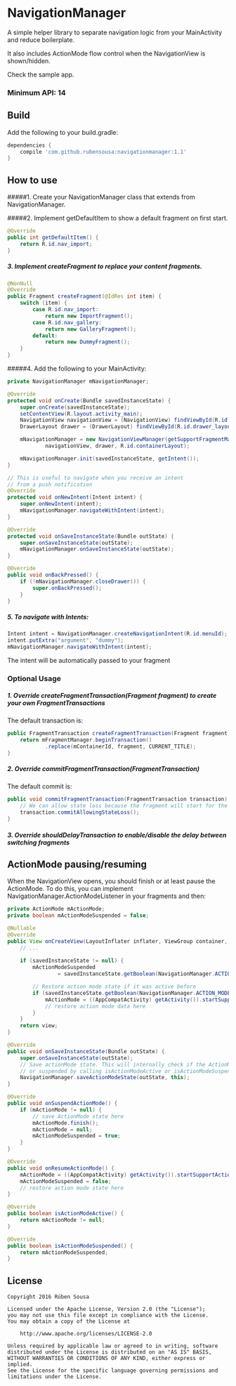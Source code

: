 # NavigationManager
A simple helper library to separate navigation logic from your MainActivity and reduce boilerplate.

It also includes ActionMode flow control when the NavigationView is shown/hidden.

Check the sample app.

### Minimum API: 14

## Build

Add the following to your build.gradle:

```groovy
dependencies {
    compile 'com.github.rubensousa:navigationmanager:1.1'
}
```

## How to use

#####1. Create your NavigationManager class that extends from NavigationManager.

#####2. Implement getDefaultItem to show a default fragment on first start.

```java
@Override
public int getDefaultItem() {
    return R.id.nav_import;
}
```

##### 3. Implement createFragment to replace your content fragments.

```java
@NonNull
@Override
public Fragment createFragment(@IdRes int item) {
    switch (item) {
        case R.id.nav_import:
            return new ImportFragment();
        case R.id.nav_gallery:
            return new GalleryFragment();
        default:
            return new DummyFragment();
    }
}
```

#####4. Add the following to your MainActivity:

```java
private NavigationManager mNavigationManager;

@Override
protected void onCreate(Bundle savedInstanceState) {
    super.onCreate(savedInstanceState);
    setContentView(R.layout.activity_main);
    NavigationView navigationView = (NavigationView) findViewById(R.id.nav_view);
    DrawerLayout drawer = (DrawerLayout) findViewById(R.id.drawer_layout);

    mNavigationManager = new NavigationViewManager(getSupportFragmentManager(),
            navigationView, drawer, R.id.containerLayout);

    mNavigationManager.init(savedInstanceState, getIntent());
}

// This is useful to navigate when you receive an intent
// from a push notification
@Override
protected void onNewIntent(Intent intent) {
    super.onNewIntent(intent);
    mNavigationManager.navigateWithIntent(intent);
}

@Override
protected void onSaveInstanceState(Bundle outState) {
    super.onSaveInstanceState(outState);
    mNavigationManager.onSaveInstanceState(outState);
}

@Override
public void onBackPressed() {
    if (!mNavigationManager.closeDrawer()) {
        super.onBackPressed();
    }
}
```

##### 5. To navigate with Intents:

```java
Intent intent = NavigationManager.createNavigationIntent(R.id.menuId);
intent.putExtra("argument", "dummy");
mNavigationManager.navigateWithIntent(intent);
```

The intent will be automatically passed to your fragment

### Optional Usage

##### 1. Override createFragmentTransaction(Fragment fragment) to create your own FragmentTransactions

The default transaction is:

```java
public FragmentTransaction createFragmentTransaction(Fragment fragment) {
    return mFragmentManager.beginTransaction()
            .replace(mContainerId, fragment, CURRENT_TITLE);
}
```
##### 2. Override commitFragmentTransaction(FragmentTransaction)

The default commit is:

```java
public void commitFragmentTransaction(FragmentTransaction transaction) {
    // We can allow state loss because the fragment will start for the first time
    transaction.commitAllowingStateLoss();
}
```
##### 3. Override shouldDelayTransaction to enable/disable the delay between switching fragments

## ActionMode pausing/resuming

When the NavigationView opens, you should finish or at least pause the ActionMode.
To do this, you can implement NavigationManager.ActionModeListener in your fragments and then:

```java
private ActionMode mActionMode;
private boolean mActionModeSuspended = false;

@Nullable
@Override
public View onCreateView(LayoutInflater inflater, ViewGroup container, Bundle savedInstanceState) {
    // ...
    
    if (savedInstanceState != null) {
        mActionModeSuspended
                = savedInstanceState.getBoolean(NavigationManager.ACTION_MODE_SUSPENDED);

        // Restore action mode state if it was active before
        if (savedInstanceState.getBoolean(NavigationManager.ACTION_MODE_ACTIVE)) {
            mActionMode = ((AppCompatActivity) getActivity()).startSupportActionMode(this);
            // restore action mode data here
        }
    }
    return view;
}

@Override
public void onSaveInstanceState(Bundle outState) {
    super.onSaveInstanceState(outState);
    // Save actionMode state. This will internally check if the ActionMode is active
    // or suspended by calling isActionModeActive or isActionModeSuspended
    NavigationManager.saveActionModeState(outState, this);
}

@Override
public void onSuspendActionMode() {
    if (mActionMode != null) {
        // save ActionMode state here
        mActionMode.finish();
        mActionMode = null;
        mActionModeSuspended = true;
    }
}

@Override
public void onResumeActionMode() {
    mActionMode = ((AppCompatActivity) getActivity()).startSupportActionMode(this);
    mActionModeSuspended = false;
    // restore action mode state here
}

@Override
public boolean isActionModeActive() {
    return mActionMode != null;
}

@Override
public boolean isActionModeSuspended() {
    return mActionModeSuspended;
}
```
## License

    Copyright 2016 Rúben Sousa
    
    Licensed under the Apache License, Version 2.0 (the "License");
    you may not use this file except in compliance with the License.
    You may obtain a copy of the License at
    
        http://www.apache.org/licenses/LICENSE-2.0
    
    Unless required by applicable law or agreed to in writing, software
    distributed under the License is distributed on an "AS IS" BASIS,
    WITHOUT WARRANTIES OR CONDITIONS OF ANY KIND, either express or implied.
    See the License for the specific language governing permissions and
    limitations under the License.
